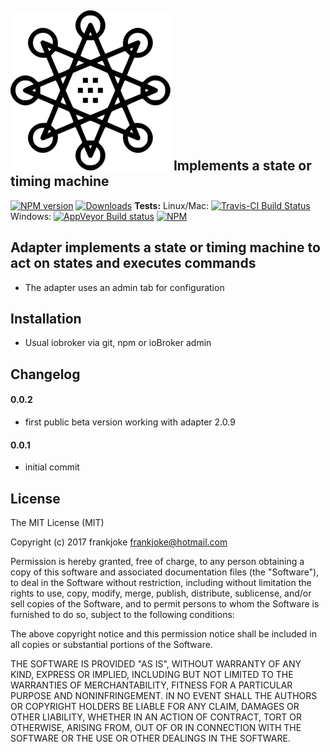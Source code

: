 ![Logo](./admin/statemachine.png) Implements a state or timing machine
---
[![NPM version](http://img.shields.io/npm/v/iobroker.statemachine.svg)](https://www.npmjs.com/package/iobroker.statemachine)
[![Downloads](https://img.shields.io/npm/dm/iobroker.statemachine.svg)](https://www.npmjs.com/package/iobroker.statemachine)
**Tests:** Linux/Mac: [![Travis-CI Build Status](https://travis-ci.org/frankjoke/ioBroker.statemachine.svg?branch=master)](https://travis-ci.org/frankjoke/ioBroker.statemachine)
Windows: [![AppVeyor Build status](https://ci.appveyor.com/api/projects/status/uq2vudo58jrs406h?svg=true)](https://ci.appveyor.com/project/frankjoke/iobroker-statemachine)
[![NPM](https://nodei.co/npm/iobroker.statemachine.png?downloads=true)](https://nodei.co/npm/iobroker.statemachine/)

## Adapter implements a state or timing machine to act on states and executes commands
* The adapter uses an admin tab for configuration 

## Installation
* Usual iobroker via git, npm or ioBroker admin

## Changelog

#### 0.0.2
* first public beta version working with adapter 2.0.9

#### 0.0.1
* initial commit

## License
The MIT License (MIT)

Copyright (c) 2017 frankjoke <frankjoke@hotmail.com>

Permission is hereby granted, free of charge, to any person obtaining a copy
of this software and associated documentation files (the "Software"), to deal
in the Software without restriction, including without limitation the rights
to use, copy, modify, merge, publish, distribute, sublicense, and/or sell
copies of the Software, and to permit persons to whom the Software is
furnished to do so, subject to the following conditions:

The above copyright notice and this permission notice shall be included in
all copies or substantial portions of the Software.

THE SOFTWARE IS PROVIDED "AS IS", WITHOUT WARRANTY OF ANY KIND, EXPRESS OR
IMPLIED, INCLUDING BUT NOT LIMITED TO THE WARRANTIES OF MERCHANTABILITY,
FITNESS FOR A PARTICULAR PURPOSE AND NONINFRINGEMENT. IN NO EVENT SHALL THE
AUTHORS OR COPYRIGHT HOLDERS BE LIABLE FOR ANY CLAIM, DAMAGES OR OTHER
LIABILITY, WHETHER IN AN ACTION OF CONTRACT, TORT OR OTHERWISE, ARISING FROM,
OUT OF OR IN CONNECTION WITH THE SOFTWARE OR THE USE OR OTHER DEALINGS IN
THE SOFTWARE.